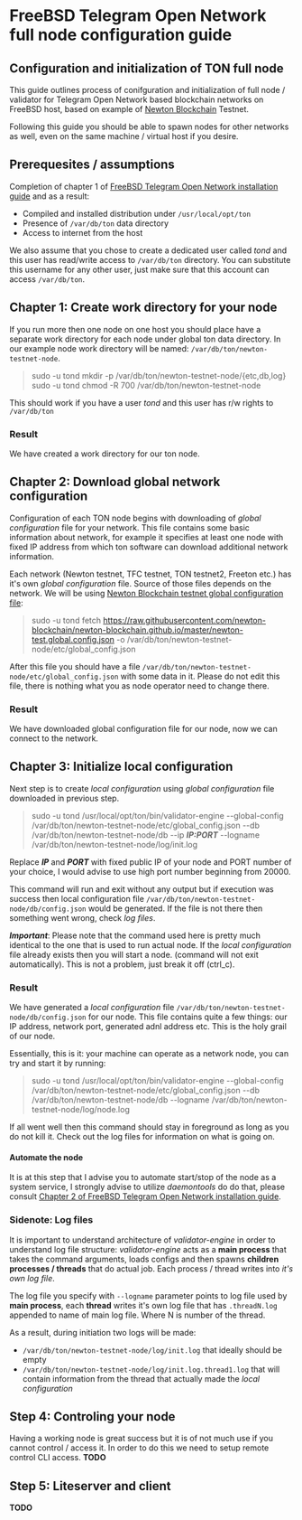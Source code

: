 # FreeBSD Telegram Open Network full node configuration guide
## Configuration and initialization of TON full node
This guide outlines process of conifguration and initialization of full node / validator for Telegram Open Network based blockchain networks on FreeBSD host, based on example of [Newton Blockchain](https://github.com/newton-blockchain) Testnet.

Following this guide you should be able to spawn nodes for other networks as well, even on the same machine / virtual host if you desire.

## Prerequesites / assumptions
Completion of chapter 1 of [FreeBSD Telegram Open Network installation guide](./freebsd_ton_installation.md) and as a result:

* Compiled and installed distribution under `/usr/local/opt/ton`
* Presence of `/var/db/ton` data directory
* Access to internet from the host

We also assume that you chose to create a dedicated user called *tond* and this user has read/write access to `/var/db/ton` directory. You can substitute this username for any other user, just make sure that this account can access `/var/db/ton`.


## Chapter 1: Create work directory for your node
If you run more then one node on one host you should place have a separate work directory for each node under global ton data directory. In our example node work directory will be named: `/var/db/ton/newton-testnet-node`. 

> sudo -u tond mkdir -p /var/db/ton/newton-testnet-node/{etc,db,log}\
sudo -u tond chmod -R 700 /var/db/ton/newton-testnet-node

This should work if you have a user *tond* and this user has r/w rights to `/var/db/ton`

### Result
We have created a work directory for our ton node.

## Chapter 2: Download global network configuration
Configuration of each TON node begins with downloading of *global configuration* file for your network.
This file contains some basic information about network, for example it specifies at least one node with fixed IP address from which ton software can download additional network information.

Each network (Newton testnet, TFC testnet, TON testnet2, Freeton etc.) has it's own *global configuration* file. Source of those files depends on the network. We will be using [Newton Blockchain testnet global configuration file](https://raw.githubusercontent.com/newton-blockchain/newton-blockchain.github.io/master/newton-test.global.config.json):

> sudo -u tond fetch https://raw.githubusercontent.com/newton-blockchain/newton-blockchain.github.io/master/newton-test.global.config.json -o /var/db/ton/newton-testnet-node/etc/global_config.json

After this file you should have a file `/var/db/ton/newton-testnet-node/etc/global_config.json` with some data in it. Please do not edit this file, there is nothing what you as node operator need to change there.

### Result
We have downloaded global configuration file for our node, now we can connect to the network.

## Chapter 3: Initialize local configuration
Next step is to create *local configuration* using *global configuration* file downloaded in previous step.

> sudo -u tond /usr/local/opt/ton/bin/validator-engine --global-config /var/db/ton/newton-testnet-node/etc/global_config.json --db /var/db/ton/newton-testnet-node/db --ip ***IP:PORT*** --logname /var/db/ton/newton-testnet-node/log/init.log

Replace ***IP*** and ***PORT*** with fixed public IP of your node and PORT number of your choice, I would advise to use high port number beginning from 20000. 

This command will run and exit without any output but if execution was success then local configuration file `/var/db/ton/newton-testnet-node/db/config.json` would be generated. If the file is not there then something went wrong, check *log files*.

***Important***: Please note that the command used here is pretty much identical to the one that is used to run actual node. If the *local configuration* file already exists then you will start a node. (command will not exit automatically). This is not a problem, just break it off (ctrl_c).

### Result
We have generated a *local configuration* file `/var/db/ton/newton-testnet-node/db/config.json` for our node. This file contains quite a few things: our IP address, network port, generated adnl address etc. This is the holy grail of our node.

Essentially, this is it: your machine can operate as a network node, you can try and start it by running:

> sudo -u tond /usr/local/opt/ton/bin/validator-engine --global-config /var/db/ton/newton-testnet-node/etc/global_config.json --db /var/db/ton/newton-testnet-node/db --logname  /var/db/ton/newton-testnet-node/log/node.log

If all went well then this command should stay in foreground as long as you do not kill it. Check out the log files for information on what is going on.

#### Automate the node
It is at this step that I advise you to automate start/stop of the node as a system service, I strongly advise to utilize _daemontools_ do do that, please consult [Chapter 2 of FreeBSD Telegram Open Network installation guide](./freebsd_ton_installation.md#chapter-2-running-node).

### Sidenote: Log files
It is important to understand architecture of *validator-engine* in order to understand log file structure: *validator-engine* acts as a **main process** that takes the command arguments, loads configs and then spawns **children processes / threads** that do actual job. Each process / thread writes into *it's own log file*.

The log file you specify with `--logname` parameter points to log file used by **main process**, each **thread** writes it's own log file that has `.threadN.log` appended to name of main log file. Where N is number of the thread.

As a result, during initiation two logs will be made:

* `/var/db/ton/newton-testnet-node/log/init.log` that ideally should be empty
* `/var/db/ton/newton-testnet-node/log/init.log.thread1.log` that will contain information from the thread that actually made the *local configuration*

## Step 4: Controling your node
Having a working node is great success but it is of not much use if you cannot control / access it. In order to do this we need to setup remote control CLI access.
**TODO**

## Step 5: Liteserver and client
**TODO**